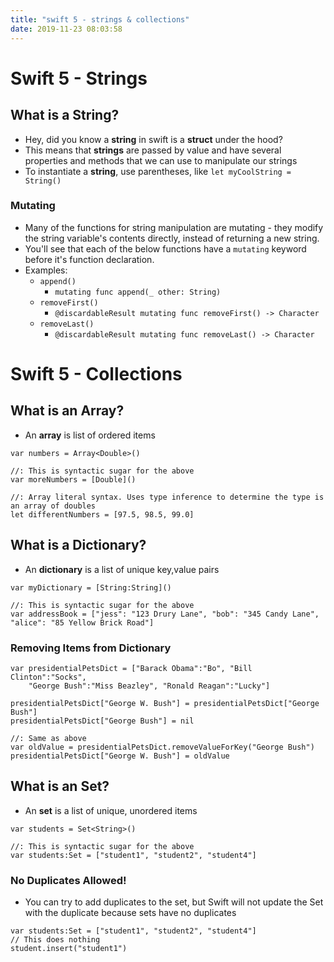 ```yaml
---
title: "swift 5 - strings & collections"
date: 2019-11-23 08:03:58
---
```


# Swift 5 - Strings

## What is a String?

- Hey, did you know a **string** in swift is a **struct** under the hood?
- This means that **strings** are passed by value and have several properties and methods that we can use to manipulate our strings
- To instantiate a **string**, use parentheses, like `let myCoolString = String()`


### Mutating

- Many of the functions for string manipulation are mutating - they modify the string variable's contents directly, instead of returning a new string.
- You'll see that each of the below functions have a `mutating` keyword before it's function declaration.
- Examples:
    - `append()`
        - `mutating func append(_ other: String)`
    - `removeFirst()`
        - `@discardableResult mutating func removeFirst() -> Character`
    - `removeLast()`
        - `@discardableResult mutating func removeLast() -> Character`

# Swift 5 - Collections

## What is an Array?

- An **array** is list of ordered items

```
var numbers = Array<Double>()

//: This is syntactic sugar for the above
var moreNumbers = [Double]()

//: Array literal syntax. Uses type inference to determine the type is an array of doubles
let differentNumbers = [97.5, 98.5, 99.0]
```

## What is a Dictionary?

- An **dictionary** is a list of unique key,value pairs

```
var myDictionary = [String:String]()

//: This is syntactic sugar for the above
var addressBook = ["jess": "123 Drury Lane", "bob": "345 Candy Lane", "alice": "85 Yellow Brick Road"]
```

### Removing Items from Dictionary

```
var presidentialPetsDict = ["Barack Obama":"Bo", "Bill Clinton":"Socks",
    "George Bush":"Miss Beazley", "Ronald Reagan":"Lucky"]

presidentialPetsDict["George W. Bush"] = presidentialPetsDict["George Bush"] 
presidentialPetsDict["George Bush"] = nil 

//: Same as above
var oldValue = presidentialPetsDict.removeValueForKey("George Bush")
presidentialPetsDict["George W. Bush"] = oldValue
```

## What is an Set?

- An **set** is a list of unique, unordered items

```
var students = Set<String>()

//: This is syntactic sugar for the above
var students:Set = ["student1", "student2", "student4"]
```

### No Duplicates Allowed!

- You can try to add duplicates to the set, but Swift will not update the Set with the duplicate because sets have no duplicates

```
var students:Set = ["student1", "student2", "student4"]
// This does nothing
student.insert("student1")
```